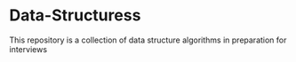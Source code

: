 # Data-Structuress
This repository is a collection of data structure algorithms in preparation for interviews
